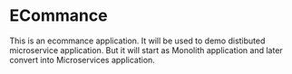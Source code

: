 # ECommance
 This is an ecommance application. It will be used to demo distibuted microservice application. But it will start as Monolith application and later convert into Microservices application.
